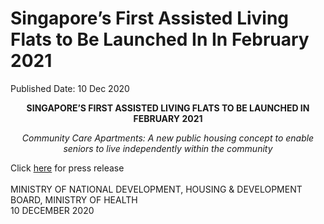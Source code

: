<html>
    <meta http-equiv="Content-Type" content="text/html; charset=utf-8"/>
    <meta charset="utf-8"/>
    <title>Singapore’s First Assisted Living Flats to Be Launched In In February 2021</title>
    <body><h1>Singapore’s First Assisted Living Flats to Be Launched In In February 2021</h1>
    <p>Published Date: 10 Dec 2020</p> <p align="center"><strong>SINGAPORE’S FIRST ASSISTED LIVING FLATS TO BE LAUNCHED IN FEBRUARY 2021</strong></p><p align="center"><em>Community Care Apartments: A new public housing concept to enable seniors to live independently within the community</em></p><p style="text-align: left;">Click&nbsp;<a href="/docs/librariesprovider5/pressroom/press-releases/community-care-apartments-press-release-(10-dec-2020-6pm).pdf?sfvrsn=9b25d07b_2" title="here">here</a>&nbsp;for press release<em><br><br></em>MINISTRY OF NATIONAL DEVELOPMENT, HOUSING &amp; DEVELOPMENT BOARD, MINISTRY OF HEALTH<br>10 DECEMBER 2020<em><br></em></p></body>
</html>